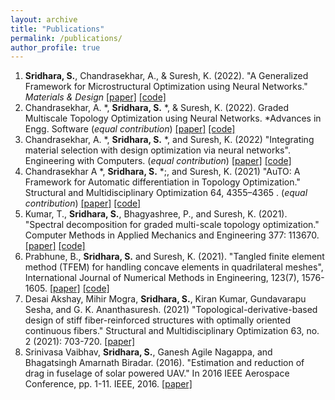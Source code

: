 ```yaml
---
layout: archive
title: "Publications"
permalink: /publications/
author_profile: true
---
```

<!-- 
{% if author.googlescholar %}
  You can also find my articles on <u><a href="{{author.googlescholar}}">my Google Scholar profile</a>.</u>
{% endif %}

{% include base_path %} 

{% for post in site.publications reversed %}
  {% include archive-single.html %}
{% endfor %}
 -->
 1. **Sridhara, S.**, Chandrasekhar, A., & Suresh, K. (2022). "A Generalized Framework for Microstructural Optimization using Neural Networks." *Materials & Design* 
 [[paper]](https://www.sciencedirect.com/science/article/pii/S0264127522008358) [[code]](https://github.com/UW-ERSL/MicroTOuNN)
2. Chandrasekhar, A. \*, **Sridhara, S.** \*, & Suresh, K. (2022). Graded Multiscale Topology Optimization using Neural Networks. *Advances in Engg. Software (*equal contribution*)
[[paper]](https://www.sciencedirect.com/science/article/pii/S0965997822002605) [[code]](https://github.com/UW-ERSL/GMTOuNN/stargazers)
3. Chandrasekhar, A. \*, **Sridhara, S.** \*, and Suresh, K. (2022) "Integrating material selection with design optimization via neural networks". Engineering with Computers. (*equal contribution*)
[[paper]](https://link.springer.com/article/10.1007/s00366-022-01736-0) [[code]](https://github.com/UW-ERSL/MaTruss)
4.  Chandrasekhar A \*, **Sridhara, S.** \*;, and Suresh, K. (2021) "AuTO: A Framework for Automatic differentiation in Topology Optimization." Structural and Multidisciplinary Optimization 64, 4355–4365 . (*equal contribution*)
[[paper]](https://link.springer.com/article/10.1007/s00158-021-03025-8) [[code]](https://github.com/UW-ERSL/AuTO)
5. Kumar, T., **Sridhara, S.**, Bhagyashree, P., and Suresh, K. (2021). "Spectral decomposition for graded multi-scale topology optimization." Computer Methods in Applied Mechanics and Engineering 377: 113670.
[[paper]](https://www.sciencedirect.com/science/article/pii/S0045782521000062) [[code]](https://github.com/sakethsridhara/MultiscaleTO)
6. Prabhune, B., **Sridhara, S.** and Suresh, K. (2021). "Tangled finite element method (TFEM) for handling concave elements in quadrilateral meshes", International Journal of Numerical Methods in Engineering, 123(7), 1576-1605.
[[paper]](https://onlinelibrary.wiley.com/doi/10.1002/nme.6907) [[code]](https://ersl.wisc.edu/software/TFEM2DQuad.zip)
7. Desai Akshay, Mihir Mogra, **Sridhara, S.**, Kiran Kumar, Gundavarapu Sesha, and G. K. Ananthasuresh. (2021) "Topological-derivative-based design of stiff fiber-reinforced structures with optimally oriented continuous fibers." Structural and Multidisciplinary Optimization 63, no. 2 (2021): 703-720.
[[paper]](https://link.springer.com/article/10.1007/s00158-020-02721-1)
8. Srinivasa Vaibhav, **Sridhara, S.**, Ganesh Agile Nagappa, and Bhagatsingh Amarnath Biradar. (2016). "Estimation and reduction of drag in fuselage of solar powered UAV." In 2016 IEEE Aerospace Conference, pp. 1-11. IEEE, 2016.
[[paper]](https://ieeexplore.ieee.org/document/7500911)